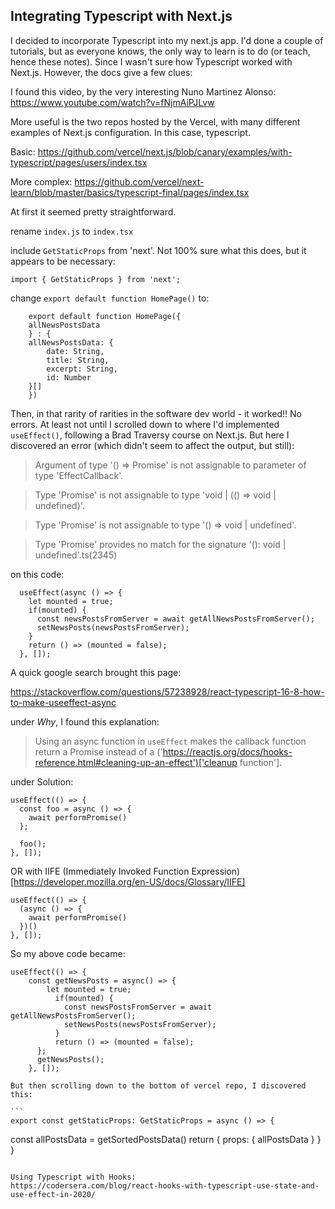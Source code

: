 ## Integrating Typescript with Next.js

I decided to incorporate Typescript into my next.js app. I'd done a couple of tutorials, but as everyone knows, the only way to learn is to do (or teach, hence these notes). Since I wasn't sure how Typescript worked with Next.js. However, the docs give a few clues: 

I found this video, by the very interesting Nuno Martinez Alonso: 
https://www.youtube.com/watch?v=fNjmAiPJLvw

More useful is the two repos hosted by the Vercel, with many different examples of Next.js configuration. In this case, typescript. 

Basic: 
https://github.com/vercel/next.js/blob/canary/examples/with-typescript/pages/users/index.tsx

More complex: 
https://github.com/vercel/next-learn/blob/master/basics/typescript-final/pages/index.tsx

At first it seemed pretty straightforward. 

rename `index.js` to `index.tsx`

include `GetStaticProps` from 'next'. Not 100% sure what this does, but it appears to be necessary: 

`import { GetStaticProps } from 'next';`

change 
`export default function HomePage()`
to: 

```
    export default function HomePage({
    allNewsPostsData
    } : {
    allNewsPostsData: {
        date: String, 
        title: String, 
        excerpt: String,
        id: Number
    }[]
    }) 
```

Then, in that rarity of rarities in the software dev world - it worked!! No errors. At least not until I scrolled down to where I'd implemented `useEffect()`, following a Brad Traversy course on Next.js. But here I discovered an error (which didn't seem to affect the output, but still): 

> Argument of type '() => Promise' is not assignable to parameter of type 'EffectCallback'.

> Type 'Promise' is not assignable to type 'void | (() => void | undefined)'.

> Type 'Promise' is not assignable to type '() => void | undefined'.

> Type 'Promise' provides no match for the signature '(): void | undefined'.ts(2345)

on this code: 
```
  useEffect(async () => {
    let mounted = true; 
    if(mounted) {
      const newsPostsFromServer = await getAllNewsPostsFromServer(); 
      setNewsPosts(newsPostsFromServer); 
    }
    return () => (mounted = false); 
  }, []);
  ```

A quick google search brought this page: 

https://stackoverflow.com/questions/57238928/react-typescript-16-8-how-to-make-useeffect-async

under *Why*, I found this explanation: 
> Using an async function in `useEffect` makes the callback function return a Promise instead of a ('https://reactjs.org/docs/hooks-reference.html#cleaning-up-an-effect')['cleanup function']. 

under Solution: 
```
useEffect(() => {
  const foo = async () => {
    await performPromise()
  };

  foo();
}, []);
```

OR with IIFE (Immediately Invoked Function Expression)[https://developer.mozilla.org/en-US/docs/Glossary/IIFE]

```
useEffect(() => {
  (async () => {
    await performPromise()
  })()
}, []);
```
So my above code became: 
```
useEffect(() => {
    const getNewsPosts = async() => {
        let mounted = true; 
          if(mounted) {
            const newsPostsFromServer = await getAllNewsPostsFromServer(); 
            setNewsPosts(newsPostsFromServer); 
          }
          return () => (mounted = false); 
      };
      getNewsPosts();
    }, []);
```
    But then scrolling down to the bottom of vercel repo, I discovered this: 

    ```
    export const getStaticProps: GetStaticProps = async () => {
  const allPostsData = getSortedPostsData()
  return {
    props: {
      allPostsData
    }
  }
}
```

Using Typescript with Hooks: 
https://codersera.com/blog/react-hooks-with-typescript-use-state-and-use-effect-in-2020/